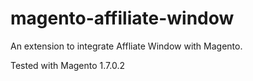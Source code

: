 magento-affiliate-window
========================

An extension to integrate Affliate Window with Magento.

Tested with Magento 1.7.0.2
